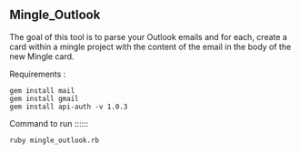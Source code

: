 ## Mingle_Outlook

The goal of this tool is to parse your Outlook emails and for each, create a card within a mingle project with the content of the email in the body of the new Mingle card. 

Requirements : 
 
 ```
 gem install mail
 gem install gmail
 gem install api-auth -v 1.0.3
 ```

 
 
Command to run ::::::

`ruby mingle_outlook.rb`

